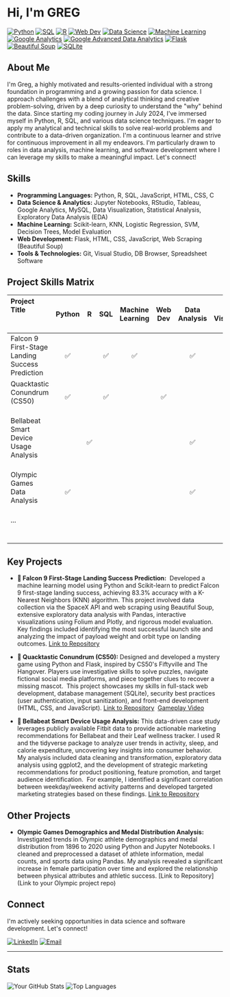 # Hi, I'm GREG

[![Python](https://img.shields.io/badge/Python-3776AB?style=flat-square&logo=python&logoColor=white)](https://www.python.org/)
[![SQL](https://img.shields.io/badge/SQL-4479A1?style=flat-square&logo=sql&logoColor=white)](https://www.w3schools.com/sql/)
[![R](https://img.shields.io/badge/R-276DC3?style=flat-square&logo=r&logoColor=white)](https://www.r-project.org/)
[![Web Dev](https://img.shields.io/badge/Web%20Dev-1572B6?style=flat-square&logo=html5&logoColor=white)](https://www.w3schools.com/html/)
[![Data Science](https://img.shields.io/badge/Data%20Science-F37626?style=flat-square&logo=jupyter&logoColor=white)](https://jupyter.org/)
[![Machine Learning](https://img.shields.io/badge/Machine%20Learning-F7931E?style=flat-square&logo=scikit-learn&logoColor=white)](https://scikit-learn.org/stable/)
[![Google Analytics](https://img.shields.io/badge/Google%20Analytics-E37400?style=flat-square&logo=googleanalytics&logoColor=white)](https://analytics.google.com/)
[![Google Advanced Data Analytics](https://img.shields.io/badge/Google%20Adv%20Analytics-4285F4?style=flat-square&logo=googleanalytics&logoColor=white)](https://grow.google/advanceddataanalytics/)
[![Flask](https://img.shields.io/badge/Flask-000000?style=flat-square&logo=flask&logoColor=white)](https://flask.palletsprojects.com/en/2.3.x/)
[![Beautiful Soup](https://img.shields.io/badge/Beautiful%20Soup-4BC686?style=flat-square&logo=beautifulsoup&logoColor=white)](https://www.crummy.com/software/BeautifulSoup/bs4/doc/)
[![SQLite](https://img.shields.io/badge/SQLite-003B57?style=flat-square&logo=sqlite&logoColor=white)](https://www.sqlite.org/index.html)

## About Me

I'm Greg, a highly motivated and results-oriented individual with a strong foundation in programming and a growing passion for data science. I approach challenges with a blend of analytical thinking and creative problem-solving, driven by a deep curiosity to understand the "why" behind the data. Since starting my coding journey in July 2024, I've immersed myself in Python, R, SQL, and various data science techniques. I'm eager to apply my analytical and technical skills to solve real-world problems and contribute to a data-driven organization. I'm a continuous learner and strive for continuous improvement in all my endeavors. I'm particularly drawn to roles in data analysis, machine learning, and software development where I can leverage my skills to make a meaningful impact. Let's connect!


##   Skills

* **Programming Languages:** Python, R, SQL, JavaScript, HTML, CSS, C
* **Data Science & Analytics:** Jupyter Notebooks, RStudio, Tableau, Google Analytics, MySQL, Data Visualization, Statistical Analysis, Exploratory Data Analysis (EDA)
* **Machine Learning:** Scikit-learn, KNN, Logistic Regression, SVM, Decision Trees, Model Evaluation
* **Web Development:** Flask, HTML, CSS, JavaScript, Web Scraping (Beautiful Soup)
* **Tools & Technologies:** Git, Visual Studio, DB Browser, Spreadsheet Software

##   Project Skills Matrix

| Project Title                                     | Python | R   | SQL   | Machine Learning | Web Dev | Data Analysis | Data Visualization | Jupyter Notebook | RStudio | Beautiful Soup | R Markdown | tidyverse | ggplot2 | lubridate | ... |
| :----------------------------------------------- | :-----: | :---: | :---: | :--------------: | :-----: | :-----------: | :--------------: | :--------------: | :-----: | :--------------: | :----------: | :----------: | :-------: | :----------: | :--: |
| Falcon 9 First-Stage Landing Success Prediction |   ✅   |     |   ✅   |       ✅        |         |       ✅      |        ✅       |       ✅        |         |       ✅        |              |              |          |              | ...  |
| Quacktastic Conundrum (CS50)                    |   ✅   |     |   ✅   |                  |    ✅    |               |                  |              |         |              |              |          |          |              | ...  |
| Bellabeat Smart Device Usage Analysis             |       |   ✅  |       |                  |         |       ✅      |        ✅       |    ✅    |       ✅     |       ✅     |    ✅    |    ✅    |       ✅     |    ✅    | ...  |
| Olympic Games Data Analysis                      |   ✅   |     |       |                  |         |       ✅      |        ✅       |       ✅        |         |              |              |          |          |              | ...  |
| ...                                              |       |     |       |                  |         |               |                  |              |         |              |              |          |          |              | ...  |

##   Key Projects

* **🚀 Falcon 9 First-Stage Landing Success Prediction:**  Developed a machine learning model using Python and Scikit-learn to predict Falcon 9 first-stage landing success, achieving 83.3% accuracy with a K-Nearest Neighbors (KNN) algorithm. This project involved data collection via the SpaceX API and web scraping using Beautiful Soup, extensive exploratory data analysis with Pandas, interactive visualizations using Folium and Plotly, and rigorous model evaluation.  Key findings included identifying the most successful launch site and analyzing the impact of payload weight and orbit type on landing outcomes. [Link to Repository](https://github.com/GC2407CIZV/IBM/tree/main/Applied%20Data%20Science%20Capstone)

* **🦆 Quacktastic Conundrum (CS50):** Designed and developed a mystery game using Python and Flask, inspired by CS50's Fiftyville and The Hangover. Players use investigative skills to solve puzzles, navigate fictional social media platforms, and piece together clues to recover a missing mascot.  This project showcases my skills in full-stack web development, database management (SQLite), security best practices (user authentication, input sanitization), and front-end development (HTML, CSS, and JavaScript). [Link to Repository](https://github.com/GC2407CIZV/CS50/tree/main/project)  [Gameplay Video](https://www.youtube.com/watch?v=M8YOX5bFVbg&themeRefresh=1)

* **🌿 Bellabeat Smart Device Usage Analysis:** This data-driven case study leverages publicly available Fitbit data to provide actionable marketing recommendations for Bellabeat and their Leaf wellness tracker. I used R and the tidyverse package to analyze user trends in activity, sleep, and calorie expenditure, uncovering key insights into consumer behavior.  My analysis included data cleaning and transformation, exploratory data analysis using ggplot2, and the development of strategic marketing recommendations for product positioning, feature promotion, and target audience identification.  For example, I identified a significant correlation between weekday/weekend activity patterns and developed targeted marketing strategies based on these findings. [Link to Repository](https://github.com/GC2407CIZV/Google-Analytics/tree/main/Capstone)

##   Other Projects

* **Olympic Games Demographics and Medal Distribution Analysis:** Investigated trends in Olympic athlete demographics and medal distribution from 1896 to 2020 using Python and Jupyter Notebooks. I cleaned and preprocessed a dataset of athlete information, medal counts, and sports data using Pandas. My analysis revealed a significant increase in female participation over time and explored the relationship between physical attributes and athletic success. [Link to Repository](Link to your Olympic project repo)

##   Connect

I'm actively seeking opportunities in data science and software development. Let's connect!

[![LinkedIn](https://img.icons8.com/ios-filled/50/808080/linkedin.png)](https://www.linkedin.com/in/gregory-charles-7a460550/)
[![Email](https://img.icons8.com/ios-filled/50/808080/new-post.png)](mailto:gregory.charles01@gmail.com)

---

##   Stats

![Your GitHub Stats](https://github-readme-stats.vercel.app/api?username=GC2407CIZV&show_icons=true&theme=radical)
![Top Languages](https://github-readme-stats.vercel.app/api/top-langs/?username=GC2407CIZV&layout=compact&langs_count=10&theme=dracula)
